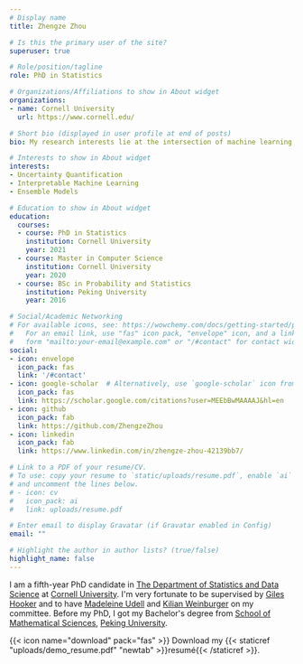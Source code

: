 ```yaml
---
# Display name
title: Zhengze Zhou

# Is this the primary user of the site?
superuser: true

# Role/position/tagline
role: PhD in Statistics

# Organizations/Affiliations to show in About widget
organizations:
- name: Cornell University
  url: https://www.cornell.edu/

# Short bio (displayed in user profile at end of posts)
bio: My research interests lie at the intersection of machine learning and statistical inference. In particilar, I have worked on ensemble models, uncertainty quantification and interpretable machine learning.

# Interests to show in About widget
interests:
- Uncertainty Quantification 
- Interpretable Machine Learning
- Ensemble Models

# Education to show in About widget
education:
  courses:
  - course: PhD in Statistics
    institution: Cornell University
    year: 2021
  - course: Master in Computer Science
    institution: Cornell University
    year: 2020
  - course: BSc in Probability and Statistics
    institution: Peking University 
    year: 2016

# Social/Academic Networking
# For available icons, see: https://wowchemy.com/docs/getting-started/page-builder/#icons
#   For an email link, use "fas" icon pack, "envelope" icon, and a link in the
#   form "mailto:your-email@example.com" or "/#contact" for contact widget.
social:
- icon: envelope
  icon_pack: fas
  link: '/#contact'
- icon: google-scholar  # Alternatively, use `google-scholar` icon from `ai` icon pack
  icon_pack: fas
  link: https://scholar.google.com/citations?user=MEEbBwMAAAAJ&hl=en
- icon: github
  icon_pack: fab
  link: https://github.com/ZhengzeZhou
- icon: linkedin
  icon_pack: fab
  link: https://www.linkedin.com/in/zhengze-zhou-42139bb7/

# Link to a PDF of your resume/CV.
# To use: copy your resume to `static/uploads/resume.pdf`, enable `ai` icons in `params.toml`, 
# and uncomment the lines below.
# - icon: cv
#   icon_pack: ai
#   link: uploads/resume.pdf

# Enter email to display Gravatar (if Gravatar enabled in Config)
email: ""

# Highlight the author in author lists? (true/false)
highlight_name: false
---
```


I am a fifth-year PhD candidate in [The Department of Statistics and Data Science](https://stat.cornell.edu/) at [Cornell University](https://www.cornell.edu/). I'm very fortunate to be supervised by [Giles Hooker](http://faculty.bscb.cornell.edu/~hooker/) and to have [Madeleine Udell](https://people.orie.cornell.edu/mru8/) and [Kilian Weinburger](https://www.cs.cornell.edu/~kilian/) on my committee. Before my PhD, I got my Bachelor's degree from [School of Mathematical Sciences](https://www.math.pku.edu.cn/), [Peking University](https://www.pku.edu.cn/).

{{< icon name="download" pack="fas" >}} Download my {{< staticref "uploads/demo_resume.pdf" "newtab" >}}resumé{{< /staticref >}}.
